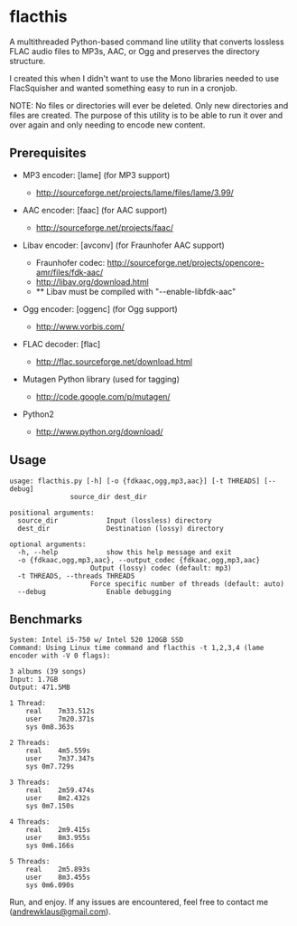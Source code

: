 flacthis
========

A multithreaded Python-based command line utility that converts lossless FLAC 
audio files to MP3s, AAC, or Ogg and preserves the directory structure.

I created this when I didn't want to use the Mono libraries needed to use
 FlacSquisher and wanted something easy to run in a cronjob.

NOTE: No files or directories will ever be deleted. Only new directories and
 files are created. The purpose of this utility is to be able to run it over
 and over again and only needing to encode new content.


Prerequisites
--------------

* MP3 encoder: [lame] (for MP3 support)
	+ http://sourceforge.net/projects/lame/files/lame/3.99/

* AAC encoder: [faac] (for AAC support)
	+ http://sourceforge.net/projects/faac/

* Libav encoder: [avconv] (for Fraunhofer AAC support)
	+ Fraunhofer codec: http://sourceforge.net/projects/opencore-amr/files/fdk-aac/
	+ http://libav.org/download.html
	+ ** Libav must be compiled with "--enable-libfdk-aac" 

* Ogg encoder: [oggenc] (for Ogg support)
	+ http://www.vorbis.com/

* FLAC decoder: [flac] 
	+ http://flac.sourceforge.net/download.html

* Mutagen Python library (used for tagging)
	+ http://code.google.com/p/mutagen/

* Python2
	+ http://www.python.org/download/

Usage
------

	usage: flacthis.py [-h] [-o {fdkaac,ogg,mp3,aac}] [-t THREADS] [--debug]
		           source_dir dest_dir

	positional arguments:
	  source_dir            Input (lossless) directory
	  dest_dir              Destination (lossy) directory

	optional arguments:
	  -h, --help            show this help message and exit
	  -o {fdkaac,ogg,mp3,aac}, --output_codec {fdkaac,ogg,mp3,aac}
		                Output (lossy) codec (default: mp3)
	  -t THREADS, --threads THREADS
		                Force specific number of threads (default: auto)
	  --debug               Enable debugging


Benchmarks
-----------

	System: Intel i5-750 w/ Intel 520 120GB SSD 
	Command: Using Linux time command and flacthis -t 1,2,3,4 (lame encoder with -V 0 flags):

	3 albums (39 songs)
	Input: 1.7GB
	Output: 471.5MB

	1 Thread: 
		real	7m33.512s
		user	7m20.371s
		sys	0m8.363s

	2 Threads:
		real	4m5.559s
		user	7m37.347s
		sys	0m7.729s

	3 Threads:
		real	2m59.474s
		user	8m2.432s
		sys	0m7.150s

	4 Threads:
		real	2m9.415s
		user	8m3.955s
		sys	0m6.166s

	5 Threads:
		real	2m5.893s
		user	8m3.455s
		sys	0m6.090s


Run, and enjoy. If any issues are encountered, feel free to contact me (andrewklaus@gmail.com).
